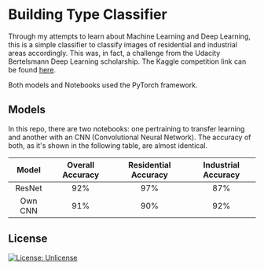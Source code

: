 # Building Type Classifier
Through my attempts to learn about Machine Learning and Deep Learning, this is a simple classifier to classify images of residential and industrial areas accordingly. This was, in fact, a challenge from the Udacity Bertelsmann Deep Learning scholarship. The Kaggle competition link can be found [here](https://www.kaggle.com/c/building-type).

Both models and Notebooks used the PyTorch framework.

## Models
In this repo, there are two notebooks: one pertraining to transfer learning and another with an CNN (Convolutional Neural Network). The accuracy of both, as it's shown in the following table, are almost identical.

Model | Overall Accuracy     | Residential Accuracy   | Industrial Accuracy  |
:-------------: | :-------------: |:-------------:| :-------------:|
ResNet | 92% | 97% | 87% |
Own CNN | 91% | 90%  | 92%  |

## License
[![License: Unlicense](https://img.shields.io/badge/license-Unlicense-blue.svg)](http://unlicense.org/)


